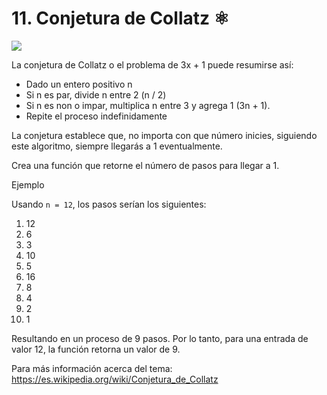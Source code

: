 # 11. Conjetura de Collatz ⚛

![](https://paper-attachments.dropbox.com/s_6B4945FB0F5F93CCB7A9DBF0F75CBCECAF7589AEB692AD0FAF3255B6A53CAA4A_1590174519953_image.png)

La conjetura de Collatz o el problema de 3x + 1 puede resumirse así:


- Dado un entero positivo n
- Si n es par, divide n entre 2 (n / 2)
- Si n es non o impar, multiplica n entre 3 y agrega 1 (3n + 1).
- Repite el proceso indefinidamente 

La conjetura establece que, no importa con que número inicies, siguiendo este algoritmo, siempre llegarás a 1 eventualmente.

Crea una función que retorne el número de pasos para llegar a 1.


Ejemplo

Usando `n = 12`, los pasos serían los siguientes:


1. 12
2. 6
3. 3
4. 10
5. 5
6. 16
7. 8
8. 4
9. 2
10. 1

Resultando en un proceso de 9 pasos. Por lo tanto, para una entrada de valor 12, la función retorna un valor de 9.

Para más información acerca del tema: https://es.wikipedia.org/wiki/Conjetura_de_Collatz
